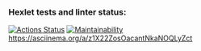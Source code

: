 ### Hexlet tests and linter status:
[![Actions Status](https://github.com/Evgenii-Prokofev/python-project-49/workflows/hexlet-check/badge.svg)](https://github.com/Evgenii-Prokofev/python-project-49/actions)
[![Maintainability](https://api.codeclimate.com/v1/badges/cfbc883db93da7bd875a/maintainability)](https://codeclimate.com/github/Evgenii-Prokofev/python-project-49/maintainability)
https://asciinema.org/a/z1X22ZosOacantNkaNOQLyZct
